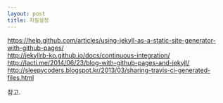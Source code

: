 ```yaml
---
layout: post
title: 지킬설정
---
```


https://help.github.com/articles/using-jekyll-as-a-static-site-generator-with-github-pages/<br>
http://jekyllrb-ko.github.io/docs/continuous-integration/<br>
http://lacti.me/2014/06/23/blog-with-github-pages-and-jekyll/<br>
http://sleepycoders.blogspot.kr/2013/03/sharing-travis-ci-generated-files.html<br>

참고.
